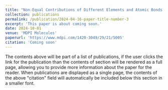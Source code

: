 ```yaml
---
title: "Non-Equal Contributions of Different Elements and Atomic Bonds to the Strength and Deformability of a Multicomponent Metallic Glass Zr47Cu46Al7"
collection: publications
permalink: /publication/2024-04-16-paper-title-number-3
excerpt: 'This paper is about coming soon.'
date: 2024-10-01
venue: 'MDPI Molecules'
paperurl: 'https://www.mdpi.com/1420-3049/29/21/5005'
citation: 'Coming soon'
---
```


The contents above will be part of a list of publications, if the user clicks the link for the publication than the contents of section will be rendered as a full page, allowing you to provide more information about the paper for the reader. When publications are displayed as a single page, the contents of the above "citation" field will automatically be included below this section in a smaller font.
